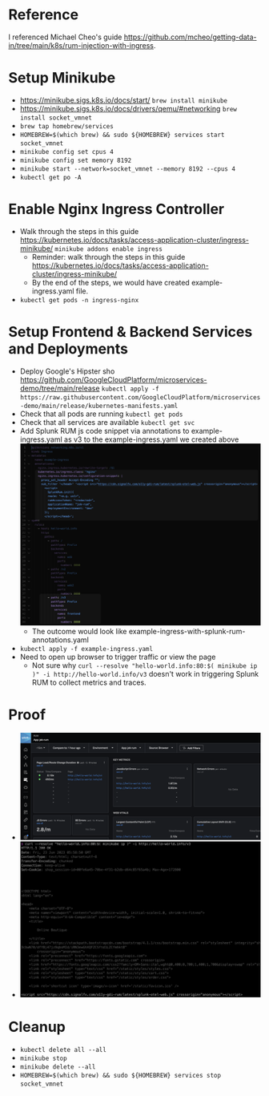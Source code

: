 # Reference
I referenced Michael Cheo's guide https://github.com/mcheo/getting-data-in/tree/main/k8s/rum-injection-with-ingress.

# Setup Minikube
- https://minikube.sigs.k8s.io/docs/start/ `brew install minikube`
- https://minikube.sigs.k8s.io/docs/drivers/qemu/#networking `brew install socket_vmnet`
- `brew tap homebrew/services`
- `HOMEBREW=$(which brew) && sudo ${HOMEBREW} services start socket_vmnet`
- `minikube config set cpus 4`
- `minikube config set memory 8192`
- `minikube start --network=socket_vmnet --memory 8192 --cpus 4`
- `kubectl get po -A`

# Enable Nginx Ingress Controller
- Walk through the steps in this guide https://kubernetes.io/docs/tasks/access-application-cluster/ingress-minikube/ `minikube addons enable ingress`
    - Reminder: walk through the steps in this guide https://kubernetes.io/docs/tasks/access-application-cluster/ingress-minikube/
    - By the end of the steps, we would have created example-ingress.yaml file.
- `kubectl get pods -n ingress-nginx`

# Setup Frontend & Backend Services and Deployments
- Deploy Google's Hipster sho https://github.com/GoogleCloudPlatform/microservices-demo/tree/main/release `kubectl apply -f https://raw.githubusercontent.com/GoogleCloudPlatform/microservices-demo/main/release/kubernetes-manifests.yaml`
- Check that all pods are running `kubectl get pods`
- Check that all services are available `kubectl get svc`
- Add Splunk RUM js code snippet via annotations to example-ingress.yaml as v3 to the example-ingress.yaml we created above ![](code-snippet.png)
    - The outcome would look like example-ingress-with-splunk-rum-annotations.yaml
- `kubectl apply -f example-ingress.yaml`
- Need to open up browser to trigger traffic or view the page  
    - Not sure why `curl --resolve "hello-world.info:80:$( minikube ip )" -i http://hello-world.info/v3` doesn't work in triggering Splunk RUM to collect metrics and traces.

# Proof
- ![](proof1.png)
- ![](proof2.png)

# Cleanup
- `kubectl delete all --all`
- `minikube stop`
- `minikube delete --all`
- `HOMEBREW=$(which brew) && sudo ${HOMEBREW} services stop socket_vmnet`
